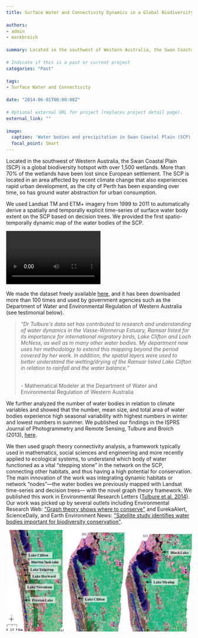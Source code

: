```yaml
---
title: Surface Water and Connectivity Dynamics in a Global Biodiversity Hotspot

authors:
- admin
- markbroich

summary: Located in the southwest of Western Australia, the Swan Coastal Plain (SCP) is a global biodiversity hotspot with over 1,500 wetlands. More than 70% of the wetlands have been lost since European settlement. The SCP is located in an area affected by recent climate change that also experiences rapid urban development, as the city of Perth has been expanding over time, so has ground water abstraction for urban consumption. We used Landsat TM and ETM+ imagery from 1999 to 2011 to automatically derive a spatially and temporally explicit time-series of surface water body extent on the SCP based on decision trees. We provided the first spatio-temporally dynamic map of the water bodies of the SCP.

# Indicate if this is a past or current project
categories: "Past"

tags:
- Surface Water and Connectivity

date: "2014-06-01T00:00:00Z"

# Optional external URL for project (replaces project detail page).
external_link: ""

image:
  caption: 'Water bodies and precipitation in Swan Coastal Plain (SCP) in Western Australia'
  focal_point: Smart
---
```


Located in the southwest of Western Australia, the Swan Coastal Plain (SCP) is a global biodiversity hotspot with over 1,500 wetlands. More than 70% of the wetlands have been lost since European settlement. The SCP is located in an area affected by recent climate change that also experiences rapid urban development, as the city of Perth has been expanding over time, so has ground water abstraction for urban consumption. 
<p></p>
We used Landsat TM and ETM+ imagery from 1999 to 2011 to automatically derive a spatially and temporally explicit time-series of surface water body extent on the SCP based on decision trees. We provided the first spatio-temporally dynamic map of the water bodies of the SCP.
<p></p>
<video width = "256px" height="144px" controls>
<source src="A1_cbrenfr2.mp4" type="video/mp4" alt="Video not available">
</video>

We made the dataset freely available <a href="https://datadryad.org/stash/dataset/doi:10.5061/dryad.50003">here</a>, and it has been downloaded more than 100 times and used by government agencies such as the Department of Water and Environmental Regulation of Western Australia (see testimonial below).
<p></p>
<p></p>
<blockquote>
<i>“Dr Tulbure's data set has contributed to research and understanding of water 
dynamics in the Vasse-Wonnerup Estuary, Ramsar listed for its importance for 
international migratory birds, Lake Clifton and Loch McNess, as well as in many other 
water bodies. My department now uses her methodology to extend this mapping beyond 
the period covered by her work. In addition, the spatial layers were used to better understand the wetting/drying of the Ramsar listed Lake Clifton in relation to rainfall and the water balance.” </i>
<p></p>
<br>- Mathematical Modeler at the Department of Water and Environmental Regulation of Western Australia

</blockquote>
<p></p>
<p></p>
We further analyzed the number of water bodies in relation to climate variables and showed that the number, mean size, and total area of water bodies experience high seasonal variability with highest numbers in winter and lowest numbers in summer. We published our findings in the ISPRS Journal of Photogrammetry and Remote Sensing, Tulbure and Broich (2013), <a href=https://www.sciencedirect.com/science/article/abs/pii/S0924271613000300>here</a>.
<p></p>
We then used graph theory connectivity analysis, a framework typically used in mathematics, social sciences and engineering and more recently applied to ecological systems, to understand which body of water functioned as a vital “stepping stone” in the network on the SCP, connecting other habitats, and thus having a high potential for conservation. The main innovation of the work was integrating dynamic habitats or network “nodes”—the water bodies we previously mapped with Landsat time-series and decision trees— with the novel graph theory framework. We published this work in Environmental Research Letters (<a href=https://iopscience.iop.org/article/10.1088/1748-9326/9/11/114012>Tulbure et al. 2014</a>). Our work was picked up by several outlets including Environmental Research Web: <a href=https://www.linkedin.com/pulse/graph-theory-reveals-where-conserve-mirela-g-tulbure/>"Graph theory shows where to conserve"</a> and EurekaAlert, ScienceDaily, and Earth Environment News: <a href=https://www.sciencedaily.com/releases/2015/01/150128093555.htm>"Satellite study identifies water bodies important for biodiversity conservation"</a>.
<p></p>
<img src="fig4.jpg" alt="Image not available">

